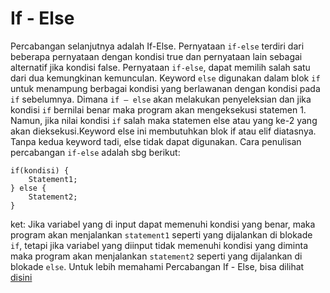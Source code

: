 # If - Else

Percabangan selanjutnya adalah If-Else. Pernyataan `if-else` terdiri dari beberapa pernyataan dengan kondisi true dan pernyataan lain sebagai alternatif jika kondisi false. Pernyataan `if-else`, dapat memilih salah satu dari dua kemungkinan kemunculan. Keyword `else` digunakan dalam blok `if` untuk menampung berbagai kondisi yang berlawanan dengan kondisi pada `if` sebelumnya. Dimana `if – else` akan melakukan penyeleksian dan jika kondisi `if` bernilai benar maka program akan mengeksekusi statemen 1. Namun, jika nilai kondisi `if` salah maka statemen else atau yang ke-2 yang akan dieksekusi.Keyword else ini membutuhkan blok if atau elif diatasnya. Tanpa kedua keyword tadi, else tidak dapat digunakan. Cara penulisan percabangan `if-else` adalah sbg berikut:

```
if(kondisi) {
    Statement1;
} else {
    Statement2;
}
```

ket: Jika variabel yang di input dapat memenuhi kondisi yang benar, maka program akan menjalankan `statement1` seperti yang dijalankan di blokade `if`, tetapi jika variabel yang diinput tidak memenuhi kondisi yang diminta maka program akan menjalankan `statement2` seperti yang dijalankan di blokade `else`. Untuk lebih memahami Percabangan If - Else, bisa dilihat [disini](https://github.com/bellshade/Java/blob/main/learn/basic/StrukturKontrol/Percabangan/If-Else/IfElse.java)